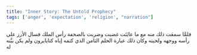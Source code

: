 ```yaml
---
title: "Inner Story: The Untold Prophecy"
tags: ['anger', 'expectation', 'religion', "narration"]
---
```


 فلمَّا سمعَت ذلك منه مع ما عايَنَت غضبت وضربت بالصحفة رأس الملك فسال الأرز على رأسه ووجهه ولحيته وكان ذلك عبارة الحلم الثامن الذي كتمه إياه كتايايرون ولم يكن بيَّنه له
